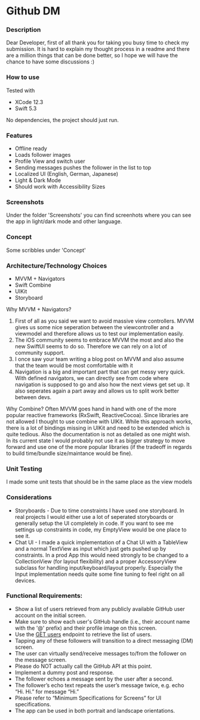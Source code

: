 # Github DM

### Description
Dear Developer, 
first of all thank you for taking you busy time to check my submission.
It is hard to explain my thought process in a readme and there are a million things that can be done better, 
so I hope we will have the chance to have some discussions :)

### How to use
Tested with
- XCode 12.3
- Swift 5.3

No dependencies, the project should just run.

### Features
- Offline ready
- Loads follower images
- Profile View and switch user
- Sending messages pushes the follower in the list to top
- Localized UI (English, German, Japanese)
- Light & Dark Mode
- Should work with Accessibility Sizes

### Screenshots
Under the folder 'Screenshots' you can find screenhots where you can see the app in light/dark mode and other language.

### Concept
Some scribbles under 'Concept'

### Architecture/Technology Choices
- MVVM + Navigators
- Swift Combine
- UIKit
- Storyboard

Why MVVM + Navigators?
1. First of all as you said we want to avoid massive view controllers. MVVM gives us some nice seperation between the viewcontroller and a viewmodel and therefore allows us to test our implementation easily.
2. The iOS community seems to embrace MVVM the most and also the new SwiftUI seems to do so. Therefore we can rely on a lot of community support.
3. I once saw your team writing a blog post on MVVM and also assume that the team would be most comfortable with it
4. Navigation is a big and important part that can get messy very quick. With defined navigators, we can directly see from code where navigation is supposed to go and also how the next views get set up.
It also seperates again a part away and allows us to split work better between devs.

Why Combine?
Often MVVM goes hand in hand with one of the more popular reactive frameworks (RxSwift, ReactiveCocoa).
Since libraries are not allowed I thought to use combine with UIKit.
While this approach works, there is a lot of bindings missing in UIKit and need to be extended which is quite tedious.
Also the documentation is not as detailed as one might wish.
In its current state I would probably not use it as bigger strategy to move forward and use one of the more popular libraries (if the tradeoff in regards to build time/bundle size/maintance would be fine).

### Unit Testing
I made some unit tests that should be in the same place as the view models

### Considerations
- Storyboards - Due to time constraints I have used one storyboard. In real projects I would either use a lot of seperated storyboards or generally setup the UI completely in code. If you want to see me settings up constraints in code, my EmptyView would be one place to see it.
- Chat UI - I made a quick implementation of a Chat UI with a TableView and a normal TextView as input which just gets pushed up by constraints. In a prod App this would need strongly to be changed to a CollectionView (for layout flexibility) and a proper AccessoryView subclass for handling input/keyboard/layout properly. Especially the Input implementation needs quite some fine tuning to feel right on all devices.


### Functional Requirements:
- Show a list of users retrieved from any publicly available GitHub user account on the initial screen.
- Make sure to show each user's GitHub handle (i.e., their account name with the '@' prefix) and their profile image on this screen.
- Use the [GET users](https://developer.github.com/v3/users/#get-all-users) endpoint to retrieve the list of users.
- Tapping any of these followers will transition to a direct messaging (DM) screen.
- The user can virtually send/receive messages to/from the follower on the message screen.
- Please do NOT actually call the GitHub API at this point.
- Implement a dummy post and response.
- The follower echoes a message sent by the user after a second.
- The follower’s echo text repeats the user’s message twice, e.g. echo “Hi. Hi.” for message “Hi.”
- Please refer to “Minimum Specifications for Screens” for UI specifications.
- The app can be used in both portrait and landscape orientations.
